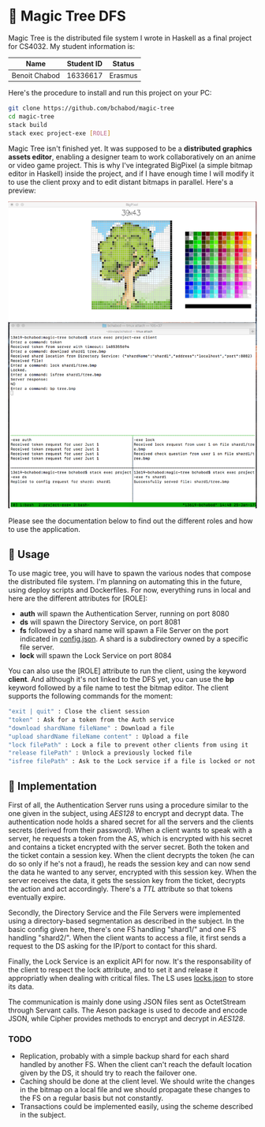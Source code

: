 # :deciduous_tree: Magic Tree DFS

Magic Tree is the distributed file system I wrote in Haskell as a final project for CS4032. My student information is:

|Name             |Student ID|Status|
|-----------------|:--------:|:--------:|
|Benoit Chabod    |16336617  |Erasmus  |

Here's the procedure to install and run this project on your PC:

```bash
git clone https://github.com/bchabod/magic-tree
cd magic-tree
stack build
stack exec project-exe [ROLE]
```

Magic Tree isn't finished yet. It was supposed to be a **distributed graphics assets editor**, enabling a designer team to work collaboratively on an anime or video game project. This is why I've integrated BigPixel (a simple bitmap editor in Haskell) inside the project, and if I have enough time I will modify it to use the client proxy and to edit distant bitmaps in parallel. Here's a preview:

![preview](images/preview.png)

Please see the documentation below to find out the different roles and how to use the application.

## :evergreen_tree: Usage

To use magic tree, you will have to spawn the various nodes that compose the distributed file system. I'm planning on automating this in the future, using deploy scripts and Dockerfiles. For now, everything runs in local and here are the different attributes for [ROLE]:

* **auth** will spawn the Authentication Server, running on port 8080
* **ds** will spawn the Directory Service, on port 8081
* **fs** followed by a shard name will spawn a File Server on the port indicated in 
[config.json](config.json). A shard is a subdirectory owned by a specific file server.
* **lock** will spawn the Lock Service on port 8084

You can also use the [ROLE] attribute to run the client, using the keyword **client**.
And although it's not linked to the DFS yet, you can use the **bp** keyword followed by a file name to test the bitmap editor. The client supports the following commands for the moment:

```bash
"exit | quit" : Close the client session
"token" : Ask for a token from the Auth service
"download shardName fileName" : Download a file
"upload shardName fileName content" : Upload a file
"lock filePath" : Lock a file to prevent other clients from using it
"release filePath" : Unlock a previously locked file
"isfree filePath" : Ask to the Lock service if a file is locked or not
```

## :palm_tree: Implementation

First of all, the Authentication Server runs using a procedure similar to the one given in the subject, using *AES128* to encrypt and decrypt data. The authentication node holds a shared secret for all the servers and the clients secrets (derived from their password). When a client wants to speak with a server, he requests a token from the AS, which is encrypted with his secret and contains a ticket encrypted with the server secret. Both the token and the ticket contain a session key. When the client decrypts the token (he can do so only if he's not a fraud), he reads the session key and can now send the data he wanted to any server, encrypted with this session key. When the server receives the data, it gets the session key from the ticket, decrypts the action and act accordingly. There's a *TTL* attribute so that tokens eventually expire.

Secondly, the Directory Service and the File Servers were implemented using a directory-based segmentation as described in the subject. In the basic config given here, there's one FS handling "shard1/" and one FS handling "shard2/". When the client wants to access a file, it first sends a request to the DS asking for the IP/port to contact for this shard.

Finally, the Lock Service is an explicit API for now. It's the responsability of the client to respect the lock attribute, and to set it and release it appropriatly when dealing with critical files. The LS uses [locks.json](files/locks.json) to store its data.

The communication is mainly done using JSON files sent as OctetStream through Servant calls. The Aeson package is used to decode and encode JSON, while Cipher provides methods to encrypt and decrypt in *AES128*.

### TODO
* Replication, probably with a simple backup shard for each shard handled by another FS. When the client can't reach the default location given by the DS, it should try to reach the failover one. 
* Caching should be done at the client level. We should write the changes in the bitmap on a local file and we should propagate these changes to the FS on a regular basis but not constantly.
* Transactions could be implemented easily, using the scheme described in the subject.
